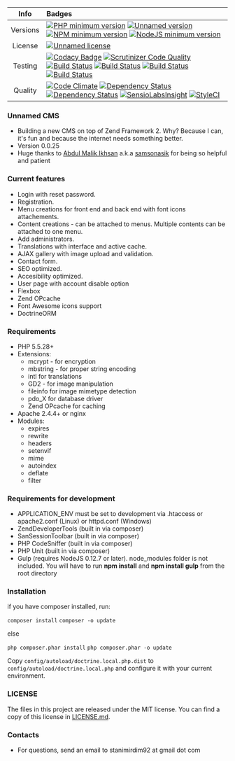 
|   Info  |                                                   Badges                                                                                                                                                                                                                                                                                                                      |
|:-------:|:------------------------------------------------------------------------------------------------------------------------------------------------------------------------------------------------------------------------------------------------------------------------------------------------------------------------------------------------------------------------------|
| Versions | [![PHP minimum version](https://img.shields.io/badge/php-5.5.28-8892BF.svg)](https://php.net/) [![Unnamed version](https://img.shields.io/badge/Unnamed-v0.0.25-brightgreen.svg)](https://bitbucket.org/StanimirDim92/unnamed/overview) [![NPM minimum version](https://img.shields.io/badge/npm-v2.14.3-brightgreen.svg)](https://www.npmjs.com/) [![NodeJS minimum version](https://img.shields.io/badge/NodeJS-v0.12.17-brightgreen.svg)](https://www.nodejs.org/)                                                                                                                            |
| License | [![Unnamed license](https://img.shields.io/badge/license-MIT-blue.svg)](https://bitbucket.org/StanimirDim92/unnamed/raw/master/LICENSE)                                                                                                                                                                                                                                       |
| Testing | [![Codacy Badge](https://api.codacy.com/project/badge/grade/ea9be9b2dbdc44b787f05ec438ca08b1)](https://www.codacy.com/app/stanimirdim92/unnamed_2) [![Scrutinizer Code Quality](https://scrutinizer-ci.com/g/Stanimirdim92/unnamed/badges/quality-score.png?b=master)](https://scrutinizer-ci.com/g/Stanimirdim92/unnamed/?branch=master) [![Build Status](https://scrutinizer-ci.com/g/Stanimirdim92/unnamed/badges/build.png?b=master)](https://scrutinizer-ci.com/g/Stanimirdim92/unnamed/build-status/master) [![Build Status](https://travis-ci.org/Stanimirdim92/unnamed.svg)](https://travis-ci.org/Stanimirdim92/unnamed) [![Build Status](https://circleci.com/gh/Stanimirdim92/unnamed.svg?style=shield&circle-token=506bdf4bc3268408b050924c915fd3c988c5b0fd)](https://circleci.com/gh/Stanimirdim92/unnamed) [![Build Status](https://semaphoreci.com/api/v1/projects/9d3d2d3a-9692-4f73-ae2d-643fbdf256d6/596060/shields_badge.svg)](https://semaphoreci.com/stanimir/unnamed)                                                                                                                                                                                                           |
| Quality | [![Code Climate](https://codeclimate.com/github/Stanimirdim92/unnamed/badges/gpa.svg)](https://codeclimate.com/github/Stanimirdim92/unnamed) [![Dependency Status](https://www.versioneye.com/user/projects/5638c2d2e935640017000385/badge.svg?style=flat)](https://www.versioneye.com/user/projects/5638c2d2e935640017000385) [![Dependency Status](https://www.versioneye.com/user/projects/5638c359e93564001a00036f/badge.svg?style=flat)](https://www.versioneye.com/user/projects/5638c359e93564001a00036f) [![SensioLabsInsight](https://insight.sensiolabs.com/projects/dbe0fb70-00d3-49ca-99b8-90dfcf688c2b/mini.png)](https://insight.sensiolabs.com/projects/dbe0fb70-00d3-49ca-99b8-90dfcf688c2b) [![StyleCI](https://styleci.io/repos/45452188/shield)](https://styleci.io/repos/45452188) |

### Unnamed CMS ###

* Building a new CMS on top of Zend Framework 2. Why? Because I can, it's fun and because the internet needs something better.
* Version 0.0.25
* Huge thanks to [Abdul Malik Ikhsan](https://samsonasik.wordpress.com/) a.k.a [samsonasik](https://twitter.com/samsonasik?lang=en) for being so helpful and patient

### Current features ###

* Login with reset password.
* Registration.
* Menu creations for front end and back end with font icons attachements.
* Content creations - can be attached to menus. Multiple contents can be attached to one menu.
* Add administrators.
* Translations with interface and active cache.
* AJAX gallery with image upload and validation.
* Contact form.
* SEO optimized.
* Accesibility optimized.
* User page with account disable option
* Flexbox
* Zend OPcache
* Font Awesome icons support
* DoctrineORM

### Requirements ###

* PHP 5.5.28+
* Extensions:
    - mcrypt - for encryption
    - mbstring - for proper string encoding
    - intl for translations
    - GD2 - for image manipulation
    - fileinfo for image mimetype detection
    - pdo_X for database driver
    - Zend OPcache for caching
* Apache 2.4.4+ or nginx
* Modules:
    - expires
    - rewrite
    - headers
    - setenvif
    - mime
    - autoindex
    - deflate
    - filter

### Requirements for development ###

* APPLICATION_ENV must be set to development via .htaccess or apache2.conf (Linux) or httpd.conf (Windows)
* ZendDeveloperTools (built in via composer)
* SanSessionToolbar (built in via composer)
* PHP CodeSniffer (built in via composer)
* PHP Unit (built in via composer)
* Gulp (requires NodeJS 0.12.7 or later). node_modules folder is not included. You will have to run **npm install** and **npm install gulp** from the root directory

### Installation ###

if you have composer installed, run:

`composer install`
`composer -o update`

else

`php composer.phar install`
`php composer.phar -o update`

Copy `config/autoload/doctrine.local.php.dist` to `config/autoload/doctrine.local.php` and configure it with your current environment.

### LICENSE ###

The files in this project are released under the MIT license. You can find a copy of this license in [LICENSE.md](https://bitbucket.org/StanimirDim92/unnamed/raw/master/LICENSE).

### Contacts ###

* For questions, send an email to stanimirdim92 at gmail dot com
